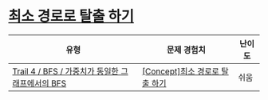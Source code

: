 # [최소 경로로 탈출 하기](https://www.codetree.ai/trails/complete/curated-cards/intro-escape-with-min-distance)

|유형|문제 경험치|난이도|
|---|---|---|
|[Trail 4 / BFS / 가중치가 동일한 그래프에서의 BFS](https://www.codetree.ai/trail-info/intermediate-low/)|[[Concept]최소 경로로 탈출 하기](https://www.codetree.ai/trails/complete/curated-cards/intro-escape-with-min-distance/)|쉬움|

